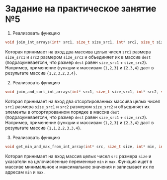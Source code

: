 # Задание на практическое занятие №5

1. Реализовать функцию 

```c
void join_int_arrays(int* src1, size_t size_src1, int* src2, size_t size_src2, int* dest);
```
Которая принимает на вход два массива целых чисел ```src1``` размера ```size_src1``` и ```src2``` размером ```size_src2``` и объединяет их в массив ```dest``` (подразумеваетсян, что размер ```dest``` равен ```size_src1``` + ```size_src2```). Например, применение функции к массивам ```{1,2,3}``` и ```{2,3,4}``` даст в результате массив ```{1,2,3,2,3,4}```.

2. Реализовать функцию 

```c
void join_and_sort_int_arrays(int* src1, size_t size_src1, int* src2, size_t size_src2, int* dest);
```
Которая принимает на вход два отсортированных массива целых чисел ```src1``` размера ```size_src1``` и ```src2``` размером ```size_src2``` и объединяет их элементы в отсортированном порядке в массив ```dest``` (подразумеваетсян, что размер ```dest``` равен ```size_src1``` + ```size_src2```). Например, применение функции к массивам ```{1,2,3}``` и ```{2,3,4}``` даст в результате массив ```{1,1,2,2,3,3,4}```.

3. Реализовать функцию 

```c
void get_min_and_max_from_int_array(int* src, size_t size, int* min, int* max);
```
Которая принимает на вход массив целых чисел ```src``` размера ```size``` и указатели на целочисленные переменные ```min``` и ```max```. Функция ищет в массиве минимальное и максимальное значения и записывает их по адресам ```min``` и ```max```.

